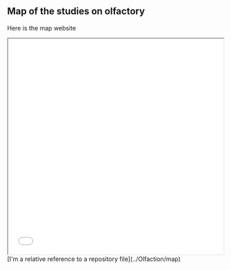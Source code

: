 ## Map of the studies on olfactory
Here is the map website

<iframe src="mapa.html" height="500" width="500"></iframe>
[I'm a relative reference to a repository file](../Olfaction/map)

